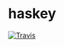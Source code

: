 # haskey
[![Travis](https://travis-ci.org/haskell-haskey/haskey.svg?branch=master)](https://travis-ci.org/haskell-haskey/haskey)
